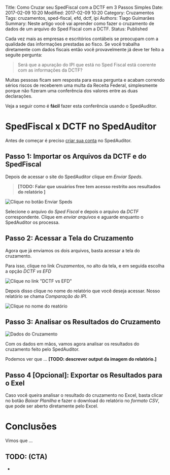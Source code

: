 Title: Como Cruzar seu SpedFiscal com a DCTF em 3 Passos Simples
Date: 2017-02-09 10:20
Modified: 2017-02-09 10:20
Category: Cruzamentos
Tags: cruzamentos, sped-fiscal, efd, dctf, ipi
Authors: Tiago Guimarães
Summary: Neste artigo você vai aprender como fazer o cruzamento de dados de um arquivo do Sped Fiscal com a DCTF.
Status: Published 

Cada vez mais as empresas e escritórios contábeis se preocupam com a qualidade das informações prestadas ao fisco.
Se você trabalha diretamente com dados fiscais então você provavelmente já deve ter feito a seguite pergunta:

> Será que a apuração do IPI que está no Sped Fiscal está coerente com as informações da DCTF?

Muitas pessoas ficam sem resposta para essa pergunta e acabam correndo sérios riscos de receberem uma multa da Receita
Federal, simplesmente porque não fizeram uma conferência dos valores entre as duas declarações.

Veja a seguir como é **fácil** fazer esta conferência usando o SpedAuditor.

# SpedFiscal x DCTF no SpedAuditor

Antes de começar é preciso [criar sua conta](https://spedauditor.com.br/auth/signup?ref=blog) no SpedAuditor. 

## Passo 1: Importar os Arquivos da DCTF e do SpedFiscal

Depois de acessar o site do SpedAuditor clique em *Enviar Speds*.

> **[TODO: Falar que usuários free tem acesso restrito aos resultados do relatório ]**

![Clique no botão Enviar Speds](#)

Selecione o arquivo do *Sped Fiscal* e depois o arquivo da *DCTF* correspondente.
Clique em *enviar arquivos* e aguarde enquanto o SpedAuditor os processa.

## Passo 2: Acessar a Tela do Cruzamento

Agora que já enviamos os dois arquivos, basta acessar a tela do cruzamento.

Para isso, clique no link *Cruzamentos*, no alto da tela, e em seguida escolha a opção *DCTF vs EFD*

![Clique no link "DCTF vs EFD"](#)

Depois disso clique no nome do relatório que você deseja acessar.
Nosso relatório se chama *Comparação do IPI*.

![Clique no nome do reatório](#)

## Passo 3: Analisar os Resultados do Cruzamento

![Dados do Cruzamento](#)

Com os dados em mãos, vamos agora analisar os resultados do cruzamento feito pelo SpedAuditor.

Podemos ver que ... **[TODO: descrever output da imagem do relatório.]**

## Passo 4 [Opcional]: Exportar os Resultados para o Exel

Caso você queira analisar o resultado do cruzamento no Excel, basta clicar no botão *Baixar Planilha* e fazer o download
do relatório no *formato CSV*, que pode ser aberto diretamente pelo Excel.

# Conclusões

Vimos que ...

**TODO**: (CTA)
- 
-
